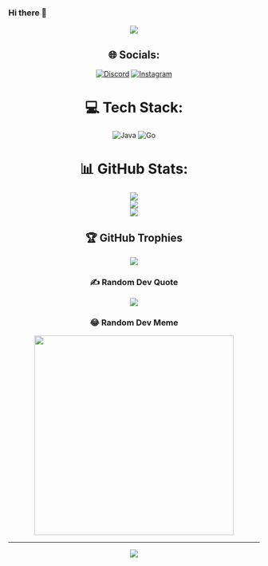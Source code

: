 ### Hi there 👋
<div style="text-align:center">
  <img  align="center" src="https://readme-typing-svg.herokuapp.com/?lines=Hi,Welcome+To%20My%20github%20profile.&font=Fira%20Code&center=true&width=380&height=50" 
       style="max-width: 100%;">
       

## 🌐 Socials:
[![Discord](https://img.shields.io/badge/Discord-%237289DA.svg?logo=discord&logoColor=white)](https://discord.gg/byqb) [![Instagram](https://img.shields.io/badge/Instagram-%23E4405F.svg?logo=Instagram&logoColor=white)](https://instagram.com/b0yqb) 

# 💻 Tech Stack:
![Java](https://img.shields.io/badge/java-%23ED8B00.svg?style=plastic&logo=openjdk&logoColor=white) ![Go](https://img.shields.io/badge/go-%2300ADD8.svg?style=plastic&logo=go&logoColor=white)
# 📊 GitHub Stats:
![](https://github-readme-stats.vercel.app/api?username=Byqb&theme=tokyonight&hide_border=false&include_all_commits=true&count_private=true)<br/>
![](https://github-readme-streak-stats.herokuapp.com/?user=Byqb&theme=tokyonight&hide_border=false)<br/>
![](https://github-readme-stats.vercel.app/api/top-langs/?username=Byqb&theme=tokyonight&hide_border=false&include_all_commits=true&count_private=true&layout=compact)

## 🏆 GitHub Trophies
![](https://github-profile-trophy.vercel.app/?username=Byqb&theme=radical&no-frame=false&no-bg=false&margin-w=4)

### ✍️ Random Dev Quote
![](https://quotes-github-readme.vercel.app/api?type=horizontal&theme=dark)

### 😂 Random Dev Meme
<img src='https://randommeme-five.vercel.app/' style="height: 400px;"/>

---
[![](https://visitcount.itsvg.in/api?id=Byqb&icon=2&color=3)](https://visitcount.itsvg.in)

<!-- Proudly created with GPRM ( https://gprm.itsvg.in ) -->
